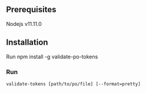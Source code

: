 ## Prerequisites
  Nodejs v11.11.0

## Installation
  Run npm install -g validate-po-tokens

### Run
    validate-tokens [path/to/po/file] [--format=pretty]
